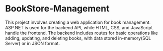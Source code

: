 # BookStore-Management
This project involves creating a web application for book management. ASP.NET is used for the backend API, while HTML, CSS, and JavaScript handle the frontend. The backend includes routes for basic operations like adding, updating, and deleting books, with data stored in-memory(SQL Server) or in JSON format. 
